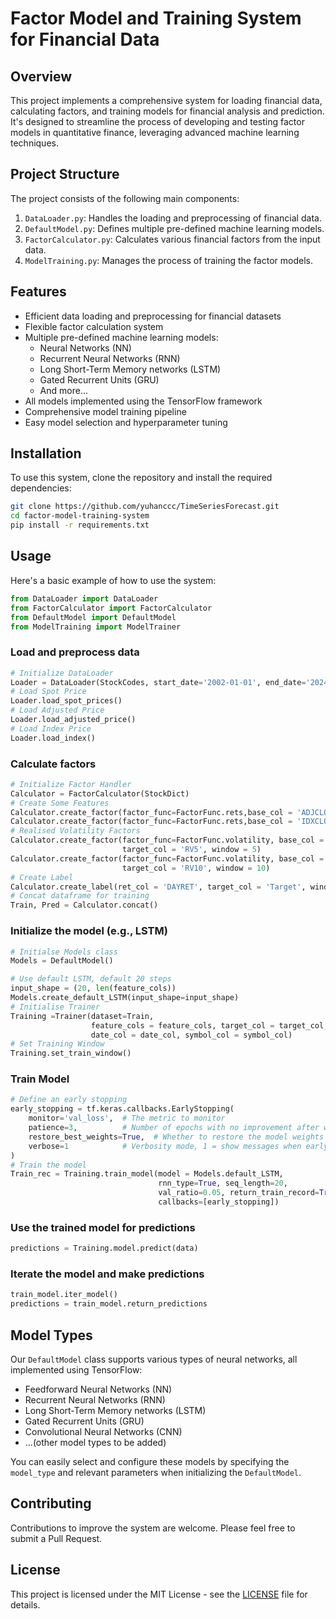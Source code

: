 # Factor Model and Training System for Financial Data

## Overview
This project implements a comprehensive system for loading financial data, calculating factors, and training models for financial analysis and prediction. It's designed to streamline the process of developing and testing factor models in quantitative finance, leveraging advanced machine learning techniques.

## Project Structure
The project consists of the following main components:

1. `DataLoader.py`: Handles the loading and preprocessing of financial data.
2. `DefaultModel.py`: Defines multiple pre-defined machine learning models.
3. `FactorCalculator.py`: Calculates various financial factors from the input data.
4. `ModelTraining.py`: Manages the process of training the factor models.

## Features
- Efficient data loading and preprocessing for financial datasets
- Flexible factor calculation system
- Multiple pre-defined machine learning models:
  - Neural Networks (NN)
  - Recurrent Neural Networks (RNN)
  - Long Short-Term Memory networks (LSTM)
  - Gated Recurrent Units (GRU)
  - And more...
- All models implemented using the TensorFlow framework
- Comprehensive model training pipeline
- Easy model selection and hyperparameter tuning

## Installation
To use this system, clone the repository and install the required dependencies:

```bash
git clone https://github.com/yuhanccc/TimeSeriesForecast.git
cd factor-model-training-system
pip install -r requirements.txt
``` 


## Usage
Here's a basic example of how to use the system:
```python
from DataLoader import DataLoader
from FactorCalculator import FactorCalculator
from DefaultModel import DefaultModel
from ModelTraining import ModelTrainer
```
### Load and preprocess data
```python
# Initialize DataLoader
Loader = DataLoader(StockCodes, start_date='2002-01-01', end_date='2024-07-31')
# Load Spot Price
Loader.load_spot_prices()
# Load Adjusted Price
Loader.load_adjusted_price()
# Load Index Price
Loader.load_index()
```
### Calculate factors
```python
# Initialize Factor Handler
Calculator = FactorCalculator(StockDict)
# Create Some Features
Calculator.create_factor(factor_func=FactorFunc.rets,base_col = 'ADJCLOSE', target_col = 'DAYRET')
Calculator.create_factor(factor_func=FactorFunc.rets,base_col = 'IDXCLOSE', target_col = 'IDXRET')
# Realised Volatility Factors
Calculator.create_factor(factor_func=FactorFunc.volatility, base_col = 'DAYRET',
                         target_col = 'RV5', window = 5)
Calculator.create_factor(factor_func=FactorFunc.volatility, base_col = 'DAYRET',
                         target_col = 'RV10', window = 10)
# Create Label
Calculator.create_label(ret_col = 'DAYRET', target_col = 'Target', window = 3)
# Concat dataframe for training
Train, Pred = Calculator.concat()
```
### Initialize the model (e.g., LSTM)
```python
# Initialse Models class
Models = DefaultModel()

# Use default LSTM, default 20 steps
input_shape = (20, len(feature_cols))
Models.create_default_LSTM(input_shape=input_shape)
# Initialise Trainer
Training =Trainer(dataset=Train,
                  feature_cols = feature_cols, target_col = target_col,
                  date_col = date_col, symbol_col = symbol_col)
# Set Training Window
Training.set_train_window()
```
### Train Model
```python
# Define an early stopping
early_stopping = tf.keras.callbacks.EarlyStopping(
    monitor='val_loss',  # The metric to monitor
    patience=3,          # Number of epochs with no improvement after which training will be stopped
    restore_best_weights=True,  # Whether to restore the model weights from the epoch with the best value of the monitored metric
    verbose=1            # Verbosity mode, 1 = show messages when early stopping is triggered
)
# Train the model
Train_rec = Training.train_model(model = Models.default_LSTM,
                                 rnn_type=True, seq_length=20,
                                 val_ratio=0.05, return_train_record=True, epochs=50,
                                 callbacks=[early_stopping])
```
### Use the trained model for predictions
```python
predictions = Training.model.predict(data)
```
### Iterate the model and make predictions
```python
train_model.iter_model()
predictions = train_model.return_predictions
```

## Model Types
Our `DefaultModel` class supports various types of neural networks, all implemented using TensorFlow:

- Feedforward Neural Networks (NN)
- Recurrent Neural Networks (RNN)
- Long Short-Term Memory networks (LSTM)
- Gated Recurrent Units (GRU)
- Convolutional Neural Networks (CNN)
- ...(other model types to be added)

You can easily select and configure these models by specifying the `model_type` and relevant parameters when initializing the `DefaultModel`.

## Contributing
Contributions to improve the system are welcome. Please feel free to submit a Pull Request.

## License
This project is licensed under the MIT License - see the [LICENSE](LICENSE) file for details.
